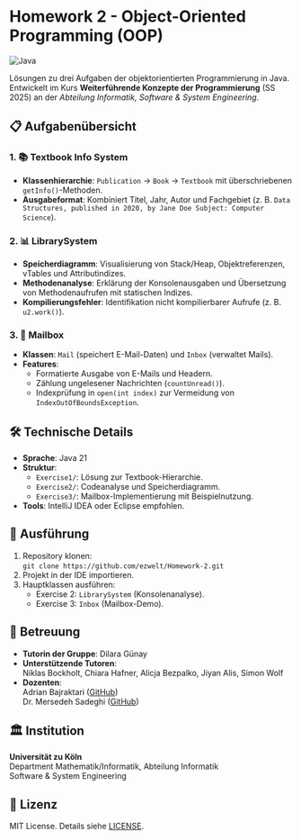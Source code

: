 # Homework 2 - Object-Oriented Programming (OOP)

![Java](https://img.shields.io/badge/Java-21-blue?logo=java)

Lösungen zu drei Aufgaben der objektorientierten Programmierung in Java. Entwickelt im Kurs **Weiterführende Konzepte der Programmierung** (SS 2025) an der *Abteilung Informatik, Software & System Engineering*.

## 📋 Aufgabenübersicht

### 1. 📚 Textbook Info System
- **Klassenhierarchie**: `Publication` → `Book` → `Textbook` mit überschriebenen `getInfo()`-Methoden.
- **Ausgabeformat**: Kombiniert Titel, Jahr, Autor und Fachgebiet (z. B. `Data Structures, published in 2020, by Jane Doe Subject: Computer Science`).

### 2. 📊 LibrarySystem
- **Speicherdiagramm**: Visualisierung von Stack/Heap, Objektreferenzen, vTables und Attributindizes.
- **Methodenanalyse**: Erklärung der Konsolenausgaben und Übersetzung von Methodenaufrufen mit statischen Indizes.
- **Kompilierungsfehler**: Identifikation nicht kompilierbarer Aufrufe (z. B. `u2.work()`).

### 3. 📧 Mailbox
- **Klassen**: `Mail` (speichert E-Mail-Daten) und `Inbox` (verwaltet Mails).
- **Features**: 
  - Formatierte Ausgabe von E-Mails und Headern.
  - Zählung ungelesener Nachrichten (`countUnread()`).
  - Indexprüfung in `open(int index)` zur Vermeidung von `IndexOutOfBoundsException`.

## 🛠 Technische Details
- **Sprache**: Java 21
- **Struktur**:
  - `Exercise1/`: Lösung zur Textbook-Hierarchie.
  - `Exercise2/`: Codeanalyse und Speicherdiagramm.
  - `Exercise3/`: Mailbox-Implementierung mit Beispielnutzung.
- **Tools**: IntelliJ IDEA oder Eclipse empfohlen.

## 🚀 Ausführung
1. Repository klonen:  
   `git clone https://github.com/ezwelt/Homework-2.git`
2. Projekt in der IDE importieren.
3. Hauptklassen ausführen:
   - Exercise 2: `LibrarySystem` (Konsolenanalyse).
   - Exercise 3: `Inbox` (Mailbox-Demo).

## 👤 Betreuung
- **Tutorin der Gruppe**: Dilara Günay  
- **Unterstützende Tutoren**:  
  Niklas Bockholt, Chiara Hafner, Alicja Bezpalko, Jiyan Alis, Simon Wolf  
- **Dozenten**:  
  Adrian Bajraktari ([GitHub](https://github.com/AdrianBajraktari))  
  Dr. Mersedeh Sadeghi ([GitHub](https://github.com/mersedehSa))  

## 🏛 Institution
**Universität zu Köln**  
Department Mathematik/Informatik, Abteilung Informatik  
Software & System Engineering 

## 📄 Lizenz
MIT License. Details siehe [LICENSE](LICENSE).
